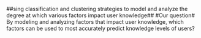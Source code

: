 ##sing classification and clustering strategies to model and analyze the degree at which various factors impact user knowledge##
#Our question#
By modeling and analyzing factors that impact user knowledge, which factors can be used to most accurately predict knowledge levels of users?

